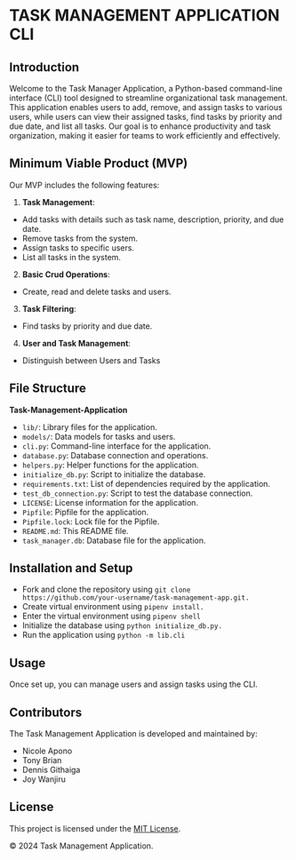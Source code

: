 # TASK MANAGEMENT APPLICATION CLI

## Introduction

Welcome to the Task Manager Application, a Python-based command-line interface (CLI) tool designed to streamline organizational task management.
This application enables users to add, remove, and assign tasks to various users, while users can view their assigned tasks, find tasks by priority and due date, and list all tasks.
Our goal is to enhance productivity and task organization, making it easier for teams to work efficiently and effectively.

## Minimum Viable Product (MVP)

Our MVP includes the following features:

1. **Task Management**:
   
* Add tasks with details such as task name, description, priority, and due date.
* Remove tasks from the system.
* Assign tasks to specific users.
* List all tasks in the system.

2. **Basic Crud Operations**:
   
* Create, read and delete tasks and users.

3. **Task Filtering**:
   
* Find tasks by priority and due date.

4. **User and Task Management**:
   
* Distinguish between Users and Tasks

## File Structure

**Task-Management-Application**
* `lib/`: Library files for the application.
* `models/`: Data models for tasks and users.
* `cli.py`: Command-line interface for the application.
* `database.py`: Database connection and operations.
* `helpers.py`: Helper functions for the application.
* `initialize_db.py`: Script to initialize the database.
* `requirements.txt`: List of dependencies required by the application.
* `test_db_connection.py`: Script to test the database connection.
* `LICENSE`: License information for the application.
* `Pipfile`: Pipfile for the application.
* `Pipfile.lock`: Lock file for the Pipfile.
* `README.md`: This README file.
* `task_manager.db`: Database file for the application.


## Installation and Setup

* Fork and clone the repository using `git clone https://github.com/your-username/task-management-app.git.`
* Create virtual environment using `pipenv install.`
* Enter the virtual environment using `pipenv shell`
* Initialize the database using `python initialize_db.py.`
* Run the application using `python -m lib.cli`

## Usage 

Once set up, you can manage users and assign tasks using the CLI.

## Contributors

The Task Management Application is developed and maintained by:
 * Nicole Apono
 * Tony Brian
 * Dennis Githaiga
 * Joy Wanjiru

## License

This project is licensed under the [MIT License](LICENSE).

© 2024 Task Management Application.

   
    
    


